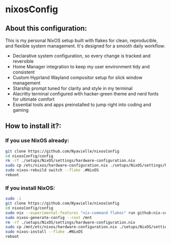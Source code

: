 # nixosConfig

## About this configuration:

This is my personal NixOS setup built with flakes for clean, reproducible, and flexible system management.
It's designed for a smooth daily workflow:
- Declarative system configuration, so every change is tracked and reversible
- Home Manager integration to keep my user environment tidy and consistent
- Custom Hyprland Wayland compositor setup for slick window management
- Starship prompt tuned for clarity and style in my terminal
- Alacritty terminal configured with hacker-green theme and nerd fonts for ultimate comfort
- Essential tools and apps preinstalled to jump right into coding and gaming


## How to install it?:

### If you use NixOS already:
```bash
git clone https://github.com/Nyavielle/nixosConfig
cd nixosConfig/config
rm -rf ./setups/NixOS/settings/hardware-configuration.nix
sudo cp /etc/nixos/hardware-configuration.nix ./setups/NixOS/settings/hardware-configuration.nix
sudo nixos-rebuild switch --flake .#NixOS
reboot
```

### If you install NixOS:
```bash
sudo -i
git clone https://github.com/Nyavielle/nixosConfig
cd nixosConfig/config
sudo nix --experimental-features "nix-command flakes" run github:nix-community/disko/latest -- --mode destroy,format,mount ./setups/NixOS/settings/disko.nix
sudo nixos-generate-config --root /mnt
rm -rf ./setups/NixOS/settings/hardware-configuration.nix
sudo cp /mnt/etc/nixos/hardware-configuration.nix ./setups/NixOS/settings/hardware-configuration.nix
sudo nixos-install --flake .#NixOS
reboot
```
